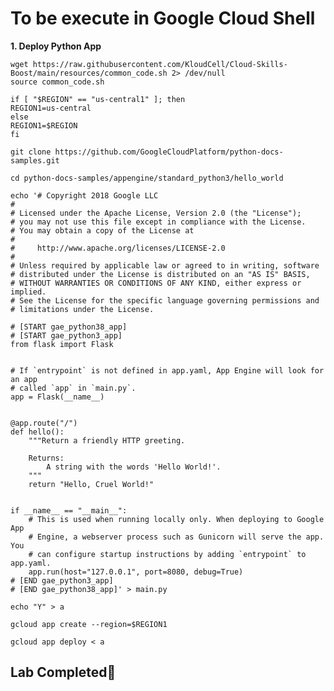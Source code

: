 # **To be execute in Google Cloud Shell**

**1. Deploy Python App**

    wget https://raw.githubusercontent.com/KloudCell/Cloud-Skills-Boost/main/resources/common_code.sh 2> /dev/null
    source common_code.sh

    if [ "$REGION" == "us-central1" ]; then
    REGION1=us-central
    else
    REGION1=$REGION
    fi

    git clone https://github.com/GoogleCloudPlatform/python-docs-samples.git

    cd python-docs-samples/appengine/standard_python3/hello_world

    echo '# Copyright 2018 Google LLC
    #
    # Licensed under the Apache License, Version 2.0 (the "License");
    # you may not use this file except in compliance with the License.
    # You may obtain a copy of the License at
    #
    #     http://www.apache.org/licenses/LICENSE-2.0
    #
    # Unless required by applicable law or agreed to in writing, software
    # distributed under the License is distributed on an "AS IS" BASIS,
    # WITHOUT WARRANTIES OR CONDITIONS OF ANY KIND, either express or implied.
    # See the License for the specific language governing permissions and
    # limitations under the License.

    # [START gae_python38_app]
    # [START gae_python3_app]
    from flask import Flask


    # If `entrypoint` is not defined in app.yaml, App Engine will look for an app
    # called `app` in `main.py`.
    app = Flask(__name__)


    @app.route("/")
    def hello():
        """Return a friendly HTTP greeting.

        Returns:
            A string with the words 'Hello World!'.
        """
        return "Hello, Cruel World!"


    if __name__ == "__main__":
        # This is used when running locally only. When deploying to Google App
        # Engine, a webserver process such as Gunicorn will serve the app. You
        # can configure startup instructions by adding `entrypoint` to app.yaml.
        app.run(host="127.0.0.1", port=8080, debug=True)
    # [END gae_python3_app]
    # [END gae_python38_app]' > main.py

    echo "Y" > a

    gcloud app create --region=$REGION1

    gcloud app deploy < a

## Lab Completed🎉